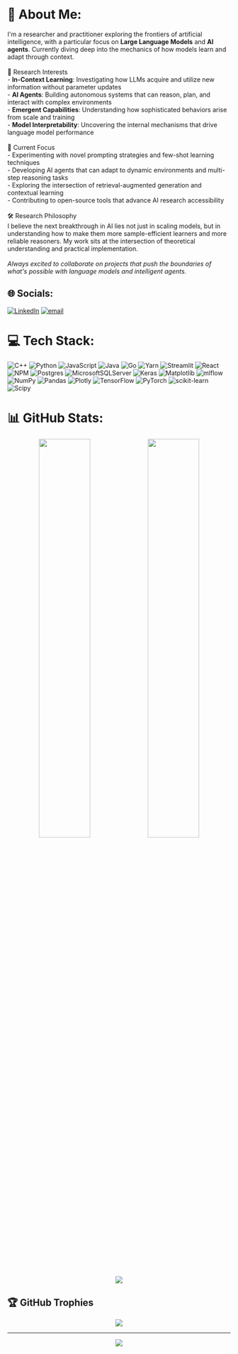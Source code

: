 # 💫 About Me:
I'm a researcher and practitioner exploring the frontiers of artificial intelligence, with a particular focus on **Large Language Models** and **AI agents**. Currently diving deep into the mechanics of how models learn and adapt through context.<br><br>🔬 Research Interests<br>- **In-Context Learning**: Investigating how LLMs acquire and utilize new information without parameter updates<br>- **AI Agents**: Building autonomous systems that can reason, plan, and interact with complex environments  <br>- **Emergent Capabilities**: Understanding how sophisticated behaviors arise from scale and training<br>- **Model Interpretability**: Uncovering the internal mechanisms that drive language model performance<br><br>🧠 Current Focus<br>- Experimenting with novel prompting strategies and few-shot learning techniques<br>- Developing AI agents that can adapt to dynamic environments and multi-step reasoning tasks<br>- Exploring the intersection of retrieval-augmented generation and contextual learning<br>- Contributing to open-source tools that advance AI research accessibility<br><br>🛠️ Research Philosophy<br>I believe the next breakthrough in AI lies not just in scaling models, but in understanding how to make them more sample-efficient learners and more reliable reasoners. My work sits at the intersection of theoretical understanding and practical implementation.<br><br>*Always excited to collaborate on projects that push the boundaries of what's possible with language models and intelligent agents.*


## 🌐 Socials:
[![LinkedIn](https://img.shields.io/badge/LinkedIn-%230077B5.svg?logo=linkedin&logoColor=white)](https://linkedin.com/in/https://www.linkedin.com/in/sameer-mahmud-14b699244/) [![email](https://img.shields.io/badge/Email-D14836?logo=gmail&logoColor=white)](mailto:sameermahmud946@gmail.com) 

# 💻 Tech Stack:
![C++](https://img.shields.io/badge/c++-%2300599C.svg?style=for-the-badge&logo=c%2B%2B&logoColor=white) ![Python](https://img.shields.io/badge/python-3670A0?style=for-the-badge&logo=python&logoColor=ffdd54) ![JavaScript](https://img.shields.io/badge/javascript-%23323330.svg?style=for-the-badge&logo=javascript&logoColor=%23F7DF1E) ![Java](https://img.shields.io/badge/java-%23ED8B00.svg?style=for-the-badge&logo=openjdk&logoColor=white) ![Go](https://img.shields.io/badge/go-%2300ADD8.svg?style=for-the-badge&logo=go&logoColor=white) ![Yarn](https://img.shields.io/badge/yarn-%232C8EBB.svg?style=for-the-badge&logo=yarn&logoColor=white) ![Streamlit](https://img.shields.io/badge/Streamlit-%23FE4B4B.svg?style=for-the-badge&logo=streamlit&logoColor=white) ![React](https://img.shields.io/badge/react-%2320232a.svg?style=for-the-badge&logo=react&logoColor=%2361DAFB) ![NPM](https://img.shields.io/badge/NPM-%23CB3837.svg?style=for-the-badge&logo=npm&logoColor=white) ![Postgres](https://img.shields.io/badge/postgres-%23316192.svg?style=for-the-badge&logo=postgresql&logoColor=white) ![MicrosoftSQLServer](https://img.shields.io/badge/Microsoft%20SQL%20Server-CC2927?style=for-the-badge&logo=microsoft%20sql%20server&logoColor=white) ![Keras](https://img.shields.io/badge/Keras-%23D00000.svg?style=for-the-badge&logo=Keras&logoColor=white) ![Matplotlib](https://img.shields.io/badge/Matplotlib-%23ffffff.svg?style=for-the-badge&logo=Matplotlib&logoColor=black) ![mlflow](https://img.shields.io/badge/mlflow-%23d9ead3.svg?style=for-the-badge&logo=numpy&logoColor=blue) ![NumPy](https://img.shields.io/badge/numpy-%23013243.svg?style=for-the-badge&logo=numpy&logoColor=white) ![Pandas](https://img.shields.io/badge/pandas-%23150458.svg?style=for-the-badge&logo=pandas&logoColor=white) ![Plotly](https://img.shields.io/badge/Plotly-%233F4F75.svg?style=for-the-badge&logo=plotly&logoColor=white) ![TensorFlow](https://img.shields.io/badge/TensorFlow-%23FF6F00.svg?style=for-the-badge&logo=TensorFlow&logoColor=white) ![PyTorch](https://img.shields.io/badge/PyTorch-%23EE4C2C.svg?style=for-the-badge&logo=PyTorch&logoColor=white) ![scikit-learn](https://img.shields.io/badge/scikit--learn-%23F7931E.svg?style=for-the-badge&logo=scikit-learn&logoColor=white) ![Scipy](https://img.shields.io/badge/SciPy-%230C55A5.svg?style=for-the-badge&logo=scipy&logoColor=%white)

# 📊 GitHub Stats:
<div align="center">
  
<img src="https://github-readme-stats.vercel.app/api?username=Fliptoss&theme=dark&hide_border=false&include_all_commits=false&count_private=false" width="48%" />
<img src="https://nirzak-streak-stats.vercel.app/?user=Fliptoss&theme=dark&hide_border=false" width="48%" />

![](https://github-readme-stats.vercel.app/api/top-langs/?username=Fliptoss&theme=dark&hide_border=false&include_all_commits=false&count_private=false&layout=compact)

</div>

## 🏆 GitHub Trophies
<div align="center">
  
![](https://github-profile-trophy.vercel.app/?username=Fliptoss&theme=radical&no-frame=false&no-bg=true&margin-w=4)

</div>

<div align="center">
  
---
[![](https://visitcount.itsvg.in/api?id=Fliptoss&icon=0&color=0)](https://visitcount.itsvg.in)

</div>

<!-- Proudly created with GPRM ( https://gprm.itsvg.in ) -->
